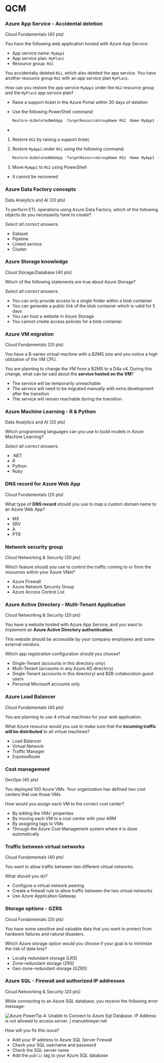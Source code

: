 
# QCM

### Azure App Service - Accidental deletion
Cloud Fundamentals (40 pts)

You have the following web application hosted with Azure App Service:

- App service name: `MyApp1`
- App service plan: `MyPlan1`
- Resource group: `RG1`

You accidentally deleted `RG1`, which also deleted the app service. You have another resource group `RG2` with an app service plan `MyPlan2`.

How can you restore the app service `MyApp1` under the `RG2` resource group and the `MyPlan2` app service plan?

- Raise a support ticket in the Azure Portal within 30 days of deletion
- Use the following PowerShell command:  
    
    ```powershell
    Restore-AzDeletedWebApp -TargetResourceGroupName RG2 -Name MyApp1 -TargetAppServicePlanName MyPlan2​​
    ```
    
- 
1. Restore `RG1` by raising a support ticket.  
2. Restore `MyApp1` under `RG1` using the following command:  
    
    ```powershell
    Restore-AzDeletedWebApp -TargetResourceGroupName RG1 -Name MyApp1 -TargetAppServicePlanName MyPlan1​
    ```
    
      
3. Move `MyApp1` to `RG2` using PowerShell
- It cannot be recovered

### Azure Data Factory concepts
Data Analytics and AI (20 pts)

To perform ETL operations using Azure Data Factory, which of the following objects do you necessarily have to create?

_Select all correct answers._

- Dataset
- Pipeline
- Linked service
- Cluster

### Azure Storage knowledge
Cloud Storage/Database (40 pts)

Which of the following statements are true about Azure Storage?

_Select all correct answers._

- You can only provide access to a single folder within a blob container
- You can generate a public link of the blob container which is valid for 5 days
- You can host a website in Azure Storage
- You cannot create access policies for a blob container

### Azure VM migration
Cloud Fundamentals (20 pts)

You have a B-series virtual machine with a B2MS size and you notice a high utilization of the VM CPU.

You are planning to change the VM from a B2MS to a D4a v4. During this change, what can be said about the **service hosted on the VM**?

- The service will be temporarily unreachable
- The service will need to be migrated manually with extra development after the transition
- The service will remain reachable during the transition

### Azure Machine Learning - R & Python
Data Analytics and AI (20 pts)

Which programming languages can you use to build models in Azure Machine Learning?

_Select all correct answers._

- .NET
- R
- Python
- Ruby

### DNS record for Azure Web App
Cloud Fundamentals (20 pts)

What type of **DNS record** should you use to map a custom domain name to an Azure Web App? 

- MX
- SRV
- A
- PTR

### Network security group
Cloud Networking & Security (20 pts)

Which feature should you use to control the traffic coming to or from the resources within your Azure VNet? 

- Azure Firewall
- Azure Network Security Group
- Azure Access Control List

### Azure Active Directory - Multi-Tenant Application
Cloud Networking & Security (20 pts)

You have a website hosted with Azure App Service, and you want to implement an **Azure Active Directory authentication**.

This website should be accessible by your company employees and some external vendors.

Which app registration configuration should you choose? 

- Single-Tenant (accounts in this directory only)
- Multi-Tenant (accounts in any Azure AD directory)
- Single-Tenant (accounts in this directory) and B2B collaboration guest users
- Personal Microsoft accounts only

### Azure Load Balancer
Cloud Fundamentals (40 pts)

You are planning to use 4 virtual machines for your web application.

What Azure resource would you use to make sure that the **incoming traffic will be distributed** to all virtual machines?

- Load Balancer
- Virtual Network
- Traffic Manager
- ExpressRoute

### Cost management
DevOps (40 pts)

You deployed 100 Azure VMs. Your organization has defined two cost centers that use those VMs. 

How would you assign each VM to the correct cost center? 

- By editing the VMs' properties
- By moving each VM to a cost center with your ARM
- By assigning tags to VMs
- Through the Azure Cost Management system where it is done automatically

### Traffic between virtual networks
Cloud Fundamentals (40 pts)

You want to allow traffic between two different virtual networks.

What should you do?

- Configure a virtual network peering
- Create a firewall rule to allow traffic between the two virtual networks
- Use Azure Application Gateway

### Storage options - GZRS
Cloud Fundamentals (20 pts)

You have some sensitive and valuable data that you want to protect from hardware failures and natural disasters. 

Which Azure storage option would you choose if your goal is to minimize the risk of data loss? 

- Locally redundant storage (LRS)
- Zone-redundant storage (ZRS)
- Geo-zone-redundant storage (GZRS)

### Azure SQL - Firewall and authorized IP addresses
Cloud Networking & Security (20 pts)

While connecting to an Azure SQL database, you receive the following error message:

![Azure PowerTip 4: Unable to Connect to Azure Sql Database. IP Address is  not allowed to access server. | manuelmeyer.net](https://static.codingame.com/work/servlet/fileservlet?id=37847098774993)

How will you fix this issue?

- Add your IP address to Azure SQL Server Firewall
- Check your SQL username and password
- Check the SQL server name
- Add the `public` tag to your Azure SQL database
